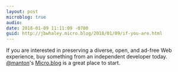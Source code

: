 ```yaml
---
layout: post
microblog: true
audio: 
date: 2018-01-09 11:11:09 -0700
guid: http://jbwhaley.micro.blog/2018/01/09/if-you-are.html
---
```

If you are interested in preserving a diverse, open, and ad-free Web experience, buy something from an independent developer today. [@manton](https://micro.blog/manton)'s [Micro.blog](https://micro.blog) is a great place to start.
